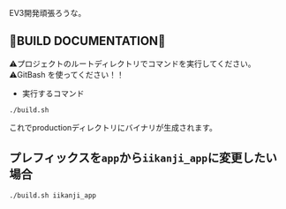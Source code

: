 EV3開発頑張ろうな。

## 🐳BUILD DOCUMENTATION🐳
⚠️プロジェクトのルートディレクトリでコマンドを実行してください。
⚠️GitBash を使ってください！！

- 実行するコマンド
```
./build.sh
```

これでproductionディレクトリにバイナリが生成されます。

## プレフィックスを`app`から`iikanji_app`に変更したい場合
```
./build.sh iikanji_app
```